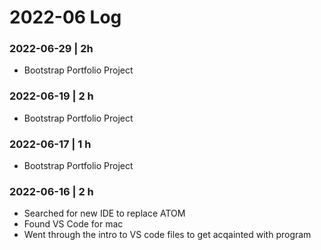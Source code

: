 # 2022-06 Log

### 2022-06-29 | 2h
- Bootstrap Portfolio Project

### 2022-06-19 | 2 h
- Bootstrap Portfolio Project

### 2022-06-17 | 1 h
- Bootstrap Portfolio Project

### 2022-06-16 | 2 h
- Searched for new IDE to replace ATOM
- Found VS Code for mac
- Went through the intro to VS code files to get acqainted with program
